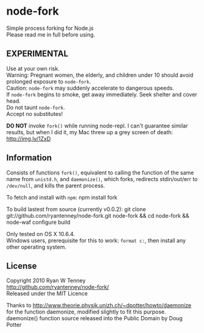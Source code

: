 node-fork
=========

Simple process forking for Node.js  
Please read me in full before using.

EXPERIMENTAL
------------
Use at your own risk.  
Warning: Pregnant women, the elderly, and children under 10 should avoid prolonged exposure to `node-fork`.  
Caution: `node-fork` may suddenly accelerate to dangerous speeds.  
If `node-fork` begins to smoke, get away immediately. Seek shelter and cover head.  
Do not taunt `node-fork`.  
Accept no substitutes!

**DO NOT** invoke `fork()` while running node-repl. I can't guarantee similar results, but when I did it, my Mac threw up a grey screen of death: http://img.ly/1ZxD

Information
-----------
Consists of functions `fork()`, equivalent to calling the function of the same name from `unistd.h`, and `daemonize()`, which forks, redirects stdin/out/err to `/dev/null`, and kills the parent process.

To fetch and install with `npm`:
    npm install fork

To build lastest from source (currently v0.0.2):
    git clone git://github.com/ryantenney/node-fork.git node-fork && cd node-fork && node-waf configure build

Only tested on OS X 10.6.4.  
Windows users, prerequisite for this to work: `format c:`, then install any other operating system.

License
-------
Copyright 2010 Ryan W Tenney  
http://github.com/ryantenney/node-fork/  
Released under the MIT Licence  

Thanks to http://www.theorie.physik.unizh.ch/~dpotter/howto/daemonize  
for the function daemonize, modified slightly to fit this purpose.  
daemonize() function source released into the Public Domain by Doug Potter  
